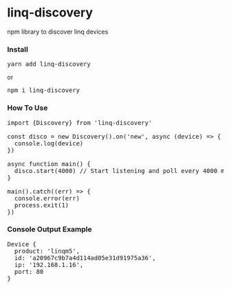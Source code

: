 # linq-discovery

npm library to discover linq devices

<h3>Install</h3>
<pre>yarn add linq-discovery</pre> 
or
<pre>npm i linq-discovery</pre>

<h3>How To Use</h3>

<pre>
import {Discovery} from 'linq-discovery'

const disco = new Discovery().on('new', async (device) => {
  console.log(device)
})

async function main() {
  disco.start(4000) // Start listening and poll every 4000 milliseconds
}

main().catch((err) => {
  console.error(err)
  process.exit(1)
})
</pre>

<h3>Console Output Example</h3>
<pre>
Device {
  product: 'linqm5',
  id: 'a20967c9b7a4d114ad05e31d91975a36',
  ip: '192.168.1.16',
  port: 80
}
</pre>
